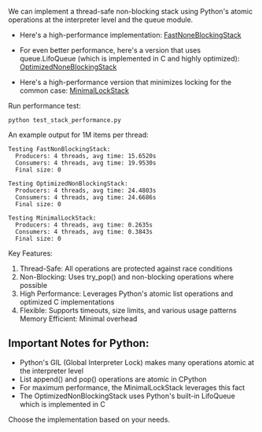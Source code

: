 We can implement a thread-safe non-blocking stack using Python's atomic operations at the interpreter level and the queue module.

- Here's a high-performance implementation:
  [FastNoneBlockingStack](https://github.com/MohsenEbrahimi86/dsa/blob/main/src/stack/fast_none_blocking_stack.py)

- For even better performance, here's a version that uses queue.LifoQueue (which is implemented in C and highly optimized):
  [OptimizedNoneBlockingStack](https://github.com/MohsenEbrahimi86/dsa/blob/main/src/stack/optimized_none_blocking_stack.py)

- Here's a high-performance version that minimizes locking for the common case:
  [MinimalLockStack](https://github.com/MohsenEbrahimi86/dsa/blob/main/src/stack/minimal_lock_stack.py)

Run performance test:

```commandline
python test_stack_performance.py
```

An example output for 1M items per thread:

```commandline
Testing FastNonBlockingStack:
  Producers: 4 threads, avg time: 15.6520s
  Consumers: 4 threads, avg time: 19.9530s
  Final size: 0

Testing OptimizedNonBlockingStack:
  Producers: 4 threads, avg time: 24.4803s
  Consumers: 4 threads, avg time: 24.6686s
  Final size: 0

Testing MinimalLockStack:
  Producers: 4 threads, avg time: 0.2635s
  Consumers: 4 threads, avg time: 0.3843s
  Final size: 0
```

Key Features:

1. Thread-Safe: All operations are protected against race conditions
2. Non-Blocking: Uses try_pop() and non-blocking operations where possible
3. High Performance: Leverages Python's atomic list operations and optimized C implementations
4. Flexible: Supports timeouts, size limits, and various usage patterns
   Memory Efficient: Minimal overhead

## Important Notes for Python:

- Python's GIL (Global Interpreter Lock) makes many operations atomic at the interpreter level
- List append() and pop() operations are atomic in CPython
- For maximum performance, the MinimalLockStack leverages this fact
- The OptimizedNonBlockingStack uses Python's built-in LifoQueue which is implemented in C

Choose the implementation based on your needs.
